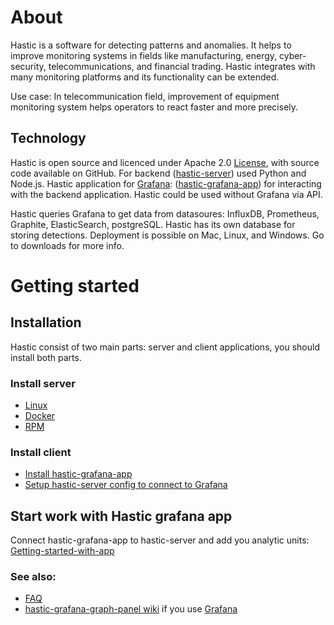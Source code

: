 # About

Hastic is a software for detecting patterns and anomalies. It helps to improve monitoring systems in fields like manufacturing, energy, cyber-security, telecommunications, and financial trading. Hastic integrates with many monitoring platforms and its functionality can be extended.

Use case: In telecommunication field, improvement of equipment monitoring system helps operators to react faster and more precisely.

## Technology
Hastic is open source and licenced under Apache 2.0 [License](https://github.com/hastic/hastic-server/blob/master/LICENSE), with source code available on GitHub. For backend ([hastic-server](https://github.com/hastic/hastic-server)) used Python and Node.js. Hastic application for [Grafana](https://grafana.com/): ([hastic-grafana-app](https://github.com/hastic/hastic-grafana-app)) for interacting with the backend application. Hastic could be used without Grafana via API.

Hastic queries Grafana to get data from datasoures: InfluxDB, Prometheus, Graphite, ElasticSearch, postgreSQL. Hastic has its own database for storing detections. Deployment is possible on Mac, Linux, and Windows. Go to downloads for more info.

# Getting started

## Installation

Hastic consist of two main parts: server and client applications, you should install both parts.

### Install server
  * [Linux](https://github.com/hastic/hastic-server/wiki/Installation#linux)
  * [Docker](https://github.com/hastic/hastic-server/wiki/Installation#docker)
  * [RPM](https://github.com/hastic/hastic-server/wiki/Installation#rpm)
### Install client
  * [Install hastic-grafana-app](https://github.com/hastic/hastic-grafana-app/wiki/Installation)
  * [Setup hastic-server config to connect to Grafana](https://github.com/hastic/hastic-server/wiki/Configuration)

## Start work with Hastic grafana app

Connect hastic-grafana-app to hastic-server and add you analytic units: [Getting-started-with-app](https://github.com/hastic/hastic-grafana-app/wiki/Getting-started)

### See also:
* [FAQ](https://github.com/hastic/hastic-server/wiki/FAQ)
* [hastic-grafana-graph-panel wiki](https://github.com/hastic/hastic-grafana-graph-panel/wiki) if you use [Grafana](https://grafana.com/)